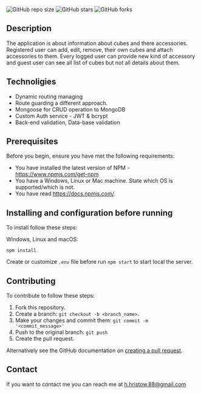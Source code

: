 ![GitHub repo size](https://img.shields.io/github/repo-size/retry2z/ExpressJS-API)
![GitHub stars](https://img.shields.io/github/stars/retry2z/ExpressJS-API?style=social)
![GitHub forks](https://img.shields.io/github/forks/retry2z/ExpressJS-API?style=social)

## Description

The application is about information about cubes and there accessories. Registered user can add, edit, remove, their own cubes and attach accessories to them. Every logged user can provide new kind of accessory and guest user can see all list of cubes but not all details about them.

## Technoligies

- Dynamic routing managing
- Route guarding a different approach.
- Mongoose for CRUD operation to MongoDB
- Custom Auth service - JWT & bcrypt 
- Back-end validation, Data-base validation 


## Prerequisites

Before you begin, ensure you have met the following requirements:
* You have installed the latest version of NPM - https://www.npmjs.com/get-npm
* You have a Windows, Linux or Mac machine. State which OS is supported/which is not.
* You have read https://docs.npmjs.com/.

## Installing and configuration before running

To install follow these steps:

Windows, Linux and macOS:
```
npm install
```

Create or customize `.env` file before run `npm start` to start local the server.


## Contributing

To contribute to follow these steps:

1. Fork this repository.
2. Create a branch: `git checkout -b <branch_name>`.
3. Make your changes and commit them: `git commit -m '<commit_message>'`
4. Push to the original branch: `git push`
5. Create the pull request.

Alternatively see the GitHub documentation on [creating a pull request](https://help.github.com/en/github/collaborating-with-issues-and-pull-requests/creating-a-pull-request).

## Contact

If you want to contact me you can reach me at h.hristow.88@gmail.com

